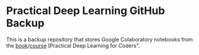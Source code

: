 # Practical Deep Learning GitHub Backup

This is a backup repository that stores Google Colaboratory notebooks from the [book](https://course.fast.ai/Resources/book.html)/[course](https://course.fast.ai/) [Practical Deep Learning for Coders".

